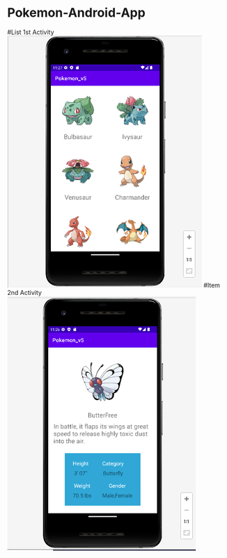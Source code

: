 # Pokemon-Android-App
#List 1st Activity
![My Image](ReadmeImages/listItem.PNG)
#Item 2nd Activity
![My Image](ReadmeImages/item.PNG)
